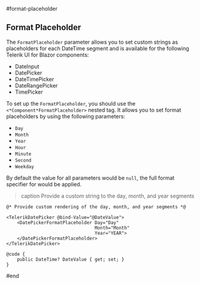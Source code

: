 #format-placeholder

## Format Placeholder

The `FormatPlaceholder` parameter allows you to set custom strings as placeholders for each DateTime segment and is available for the following Telerik UI for Blazor components:

* DateInput
* DatePicker
* DateTimePicker
* DateRangePicker
* TimePicker

To set up the `FormatPlaceholder`, you should use the `<*Component*FormatPlaceholder>` nested tag. It allows you to set format placeholders by using the following parameters:

* `Day`
* `Month`
* `Year`
* `Hour`
* `Minute`
* `Second`
* `Weekday`

By default the value for all parameters would be `null`, the full format specifier for would be applied.

>caption Provide a custom string to the day, month, and year segments

````RAZOR
@* Provide custom rendering of the day, month, and year segments *@

<TelerikDatePicker @bind-Value="@DateValue">
    <DatePickerFormatPlaceholder Day="Day"
                                 Month="Month"
                                 Year="YEAR">
    </DatePickerFormatPlaceholder>
</TelerikDatePicker>

@code {
    public DateTime? DateValue { get; set; }
}
````

#end
